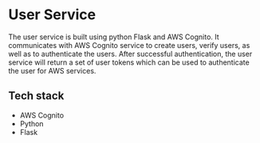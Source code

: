 # User Service

The user service is built using python Flask and AWS Cognito. It communicates with AWS Cognito service to create users, verify users, as well as to authenticate the users. After successful authentication, the user service will return a set of user tokens which can be used to authenticate the user for AWS services.

## Tech stack

- AWS Cognito
- Python
- Flask

